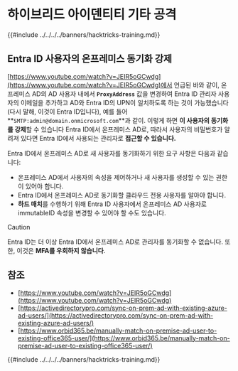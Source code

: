 # 하이브리드 아이덴티티 기타 공격

{{#include ../../../../banners/hacktricks-training.md}}

## Entra ID 사용자의 온프레미스 동기화 강제

[https://www.youtube.com/watch?v=JEIR5oGCwdg](https://www.youtube.com/watch?v=JEIR5oGCwdg)에서 언급된 바와 같이, 온프레미스 AD의 AD 사용자 내에서 **`ProxyAddress`** 값을 변경하여 Entra ID 관리자 사용자의 이메일을 추가하고 AD와 Entra ID의 UPN이 일치하도록 하는 것이 가능했습니다(다시 말해, 이것이 Entra ID입니다), 예를 들어 **`SMTP:admin@domain.onmicrosoft.com`**과 같이. 이렇게 하면 **이 사용자의 동기화를 강제**할 수 있습니다 Entra ID에서 온프레미스 AD로, 따라서 사용자의 비밀번호가 알려져 있다면 Entra ID에서 사용되는 관리자로 **접근할 수 있습니다.**

Entra ID에서 온프레미스 AD로 새 사용자를 동기화하기 위한 요구 사항은 다음과 같습니다:

- 온프레미스 AD에서 사용자의 속성을 제어하거나 새 사용자를 생성할 수 있는 권한이 있어야 합니다.
- Entra ID에서 온프레미스 AD로 동기화할 클라우드 전용 사용자를 알아야 합니다.
- **하드 매치**를 수행하기 위해 Entra ID 사용자에서 온프레미스 AD 사용자로 immutableID 속성을 변경할 수 있어야 할 수도 있습니다.

> [!CAUTION]
> Entra ID는 더 이상 Entra ID에서 온프레미스 AD로 관리자를 동기화할 수 없습니다.
> 또한, 이것은 **MFA를 우회하지 않습니다**.

## 참조

- [https://www.youtube.com/watch?v=JEIR5oGCwdg](https://www.youtube.com/watch?v=JEIR5oGCwdg)
- [https://activedirectorypro.com/sync-on-prem-ad-with-existing-azure-ad-users/](https://activedirectorypro.com/sync-on-prem-ad-with-existing-azure-ad-users/)
- [https://www.orbid365.be/manually-match-on-premise-ad-user-to-existing-office365-user/](https://www.orbid365.be/manually-match-on-premise-ad-user-to-existing-office365-user/)

{{#include ../../../../banners/hacktricks-training.md}}
